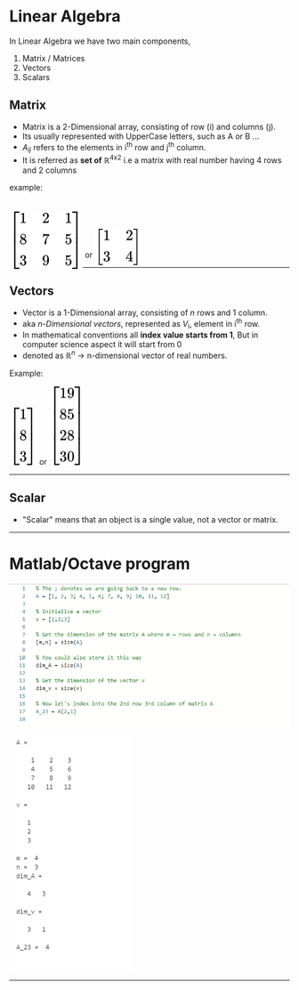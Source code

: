 # Linear Algebra

In Linear Algebra we have two main components,

1. Matrix / Matrices
2. Vectors
3. Scalars

## Matrix

+ Matrix is a 2-Dimensional array, consisting of row (i) and columns (j).
+ Its usually represented with UpperCase letters, such as A or B ...
+ *A*<sub>*ij*</sub> refers to the elements in i<sup>th</sup> row and j<sup>th</sup> column.
+ It is referred as **set of** &reals;<sup>4x2</sup> i.e a matrix with real number having 4 rows and 2 columns

example:
<!-- $\begin{bmatrix} 1 & 2 & 1 \\ 8 & 7 & 5 \\ 3 & 9 & 5 \end{bmatrix}$ --> <img style="transform: translateY(1.5em); background: white;" src="..\svg\E9N57BQhvY.svg"> or
<!-- $\begin{bmatrix} 1 & 2  \\ 3 & 4 \end{bmatrix}$ --> <img style="transform: translateY(1em); background: white;" src="..\svg\03Ihbd0L61.svg">

---

## Vectors

+ Vector is a 1-Dimensional array, consisting of *n* rows and 1 column.
+ aka *n-Dimensional vectors*, represented as *V*<sub>i</sub>, element in i<sup>th</sup> row.
+ In mathematical conventions all **index value starts from 1**, But in computer science aspect it will start from 0
+ denoted as &reals;<sup>*n*</sup> &rarr; n-dimensional vector of real numbers.

Example:
<!-- $\begin{bmatrix} 1 \\ 8 \\ 3 \end{bmatrix}$ --> <img style="transform: translateY(0.1em); background: white;" src="..\svg\2nLyAzRGOX.svg"> or <!-- $\begin{bmatrix} 19 \\ 85\\ 28 \\ 30 \end{bmatrix}$ --> <img style="transform: translateY(0.1em); background: white;" src="..\svg\yiEP5S2eHQ.svg">

---
## Scalar

+ "Scalar" means that an object is a single value, not a vector or matrix.

---

# Matlab/Octave program

![program questions](./assets/16.png)
![answers](./assets/17.png)

---